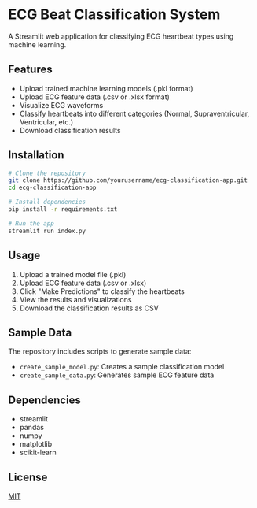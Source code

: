# ECG Beat Classification System

A Streamlit web application for classifying ECG heartbeat types using machine learning.

## Features

- Upload trained machine learning models (.pkl format)
- Upload ECG feature data (.csv or .xlsx format)
- Visualize ECG waveforms
- Classify heartbeats into different categories (Normal, Supraventricular, Ventricular, etc.)
- Download classification results

## Installation

```bash
# Clone the repository
git clone https://github.com/yourusername/ecg-classification-app.git
cd ecg-classification-app

# Install dependencies
pip install -r requirements.txt

# Run the app
streamlit run index.py
```

## Usage

1. Upload a trained model file (.pkl)
2. Upload ECG feature data (.csv or .xlsx)
3. Click "Make Predictions" to classify the heartbeats
4. View the results and visualizations
5. Download the classification results as CSV

## Sample Data

The repository includes scripts to generate sample data:

- `create_sample_model.py`: Creates a sample classification model
- `create_sample_data.py`: Generates sample ECG feature data

## Dependencies

- streamlit
- pandas
- numpy
- matplotlib
- scikit-learn

## License

[MIT](LICENSE)